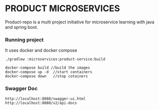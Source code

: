 # PRODUCT MICROSERVICES
Product-repo is a multi project initiative for microservice learning with java and spring boot.

### Running project
It uses docker and docker compose

```shell script
./gradlew :microservices:product-service:build

docker-compose build //build the images
docker-compose up -d  //start containers
docker-compose down   //stop cotainers
```

### Swagger Doc
```
http://localhost:8080/swagger-ui.html
http://localhost:8080/v2/api-docs
```